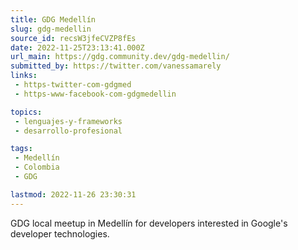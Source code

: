 ```yaml
---
title: GDG Medellín
slug: gdg-medellin
source_id: recsW3jfeCVZP8fEs
date: 2022-11-25T23:13:41.000Z
url_main: https://gdg.community.dev/gdg-medellin/
submitted_by: https://twitter.com/vanessamarely
links: 
 - https-twitter-com-gdgmed
 - https-www-facebook-com-gdgmedellin

topics: 
 - lenguajes-y-frameworks
 - desarrollo-profesional

tags: 
 - Medellín
 - Colombia
 - GDG

lastmod: 2022-11-26 23:30:31
---
```


GDG local meetup in Medellín for developers interested in Google's developer technologies.
